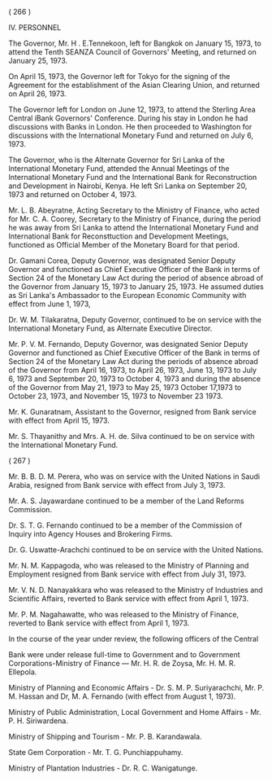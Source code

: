 ( 266 )

IV. PERSONNEL

The Governor, Mr. H . E.Tennekoon, left for Bangkok on January 15, 1973, to attend the Tenth SEANZA Council of Governors' Meeting, and returned on January 25, 1973.

On April 15, 1973, the Governor left for Tokyo for the signing of the Agreement for the establishment of the Asian Clearing Union, and returned on April 26, 1973.

The Governor left for London on June 12, 1973, to attend the Sterling Area Central iBank Governors' Conference. During his stay in London he had discussions with Banks in London. He then proceeded to Washington for discussions with the International Monetary Fund and returned on July 6, 1973.

The Governor, who is the Alternate Governor for Sri Lanka of the International Monetary Fund, attended the Annual Meetings of the International Monetary Fund and the International Bank for Reconstruction and Development in Nairobi, Kenya. He left Sri Lanka on September 20, 1973 and returned on October 4, 1973.

Mr. L. B. Abeyratne, Acting Secretary to the Ministry of Finance, who acted for Mr. C. A. Coorey, Secretary to the Ministry of Finance, during the period he was away from Sri Lanka to attend the International Monetary Fund and International Bank for Reconsttuction and Development Meetings, functioned as Official Member of the Monetary Board for that period.

Dr. Gamani Corea, Deputy Governor, was designated Senior Deputy Governor and functioned as Chief Executive Officer of the Bank in terms of Section 24 of the Monetary Law Act during the period of absence abroad of the Governor from January 15, 1973 to January 25, 1973. He assumed duties as Sri Lanka's Ambassador to the European Economic Community with effect from June 1, 1973,

Dr. W. M. Tilakaratna, Deputy Governor, continued to be on service with the International Monetary Fund, as Alternate Executive Director.

Mr. P. V. M. Fernando, Deputy Governor, was designated Senior Deputy Governor and functioned as Chief Executive Officer of the Bank in terms of Section 24 of the Monetary Law Act during the periods of absence abroad of the Governor from April 16, 1973, to April 26, 1973, June 13, 1973 to July 6, 1973 and September 20, 1973 to October 4, 1973 and during the absence of the Governor from May 21, 1973 to May 25, 1973 October 17,1973 to October 23, 1973, and November 15, 1973 to November 23 1973.

Mr. K. Gunaratnam, Assistant to the Governor, resigned from Bank service with effect from April 15, 1973.

Mr. S. Thayanithy and Mrs. A. H. de. Silva continued to be on service with the International Monetary Fund.

( 267 )

Mr. B. B. D. M. Perera, who was on service with the United Nations in Saudi Arabia, resigned from Bank service with effect from July 3, 1973.

Mr. A. S. Jayawardane continued to be a member of the Land Reforms Commission.

Dr. S. T. G. Fernando continued to be a member of the Commission of Inquiry into Agency Houses and Brokering Firms.

Dr. G. Uswatte-Arachchi continued to be on service with the United Nations.

Mr. N. M. Kappagoda, who was released to the Ministry of Planning and Employment resigned from Bank service with effect from July 31, 1973.

Mr. V. N. D. Nanayakkara who was released to the Ministry of Industries and Scientific Affairs, reverted to Bank service with effect from April 1, 1973.

Mr. P. M. Nagahawatte, who was released to the Ministry of Finance, reverted to Bank service with effect from April 1, 1973.

In the course of the year under review, the following officers of the Central

Bank were under release full-time to Government and to Government Corpor­ations-Ministry of Finance — Mr. H. R. de Zoysa, Mr. H. M. R. Ellepola.

Ministry of Planning and Economic Affairs - Dr. S. M. P. Suriyarachchi, Mr. P. M. Hassan and Dr, M. A. Fernando (with effect from August 1, 1973).

Ministry of Public Administration, Local Government and Home Affairs - Mr. P. H. Siriwardena.

Ministry of Shipping and Tourism - Mr. P. B. Karandawala.

State Gem Corporation - Mr. T. G. Punchiappuhamy.

Ministry of Plantation Industries - Dr. R. C. Wanigatunge.
